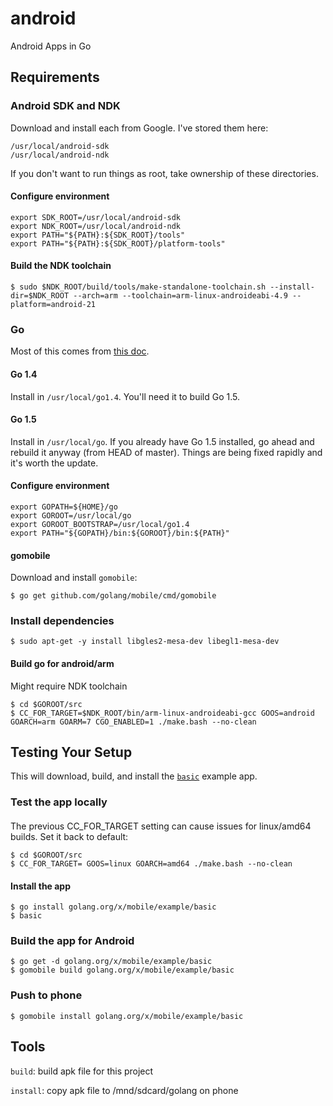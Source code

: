 # android

Android Apps in Go

## Requirements

### Android SDK and NDK

Download and install each from Google. I've stored them here:

    /usr/local/android-sdk
    /usr/local/android-ndk

If you don't want to run things as root, take ownership of these directories.

#### Configure environment

    export SDK_ROOT=/usr/local/android-sdk
    export NDK_ROOT=/usr/local/android-ndk
    export PATH="${PATH}:${SDK_ROOT}/tools"
    export PATH="${PATH}:${SDK_ROOT}/platform-tools"

#### Build the NDK toolchain

    $ sudo $NDK_ROOT/build/tools/make-standalone-toolchain.sh --install-dir=$NDK_ROOT --arch=arm --toolchain=arm-linux-androideabi-4.9 --platform=android-21

### Go

Most of this comes from [this doc](https://godoc.org/golang.org/x/mobile/cmd/gomobile).

#### Go 1.4

Install in `/usr/local/go1.4`. You'll need it to build Go 1.5.

#### Go 1.5

Install in `/usr/local/go`. If you already have Go 1.5 installed, go
ahead and rebuild it anyway (from HEAD of master). Things are being
fixed rapidly and it's worth the update.

#### Configure environment

    export GOPATH=${HOME}/go
    export GOROOT=/usr/local/go
    export GOROOT_BOOTSTRAP=/usr/local/go1.4
    export PATH="${GOPATH}/bin:${GOROOT}/bin:${PATH}"

#### gomobile

Download and install `gomobile`:

    $ go get github.com/golang/mobile/cmd/gomobile

### Install dependencies

    $ sudo apt-get -y install libgles2-mesa-dev libegl1-mesa-dev

#### Build go for android/arm

Might require NDK toolchain

    $ cd $GOROOT/src
    $ CC_FOR_TARGET=$NDK_ROOT/bin/arm-linux-androideabi-gcc GOOS=android GOARCH=arm GOARM=7 CGO_ENABLED=1 ./make.bash --no-clean

## Testing Your Setup

This will download, build, and install the [`basic`](https://godoc.org/golang.org/x/mobile/example/basic) example app.

### Test the app locally

#### 

The previous CC_FOR_TARGET setting can cause issues for linux/amd64 builds. Set
it back to default:

    $ cd $GOROOT/src
    $ CC_FOR_TARGET= GOOS=linux GOARCH=amd64 ./make.bash --no-clean

#### Install the app

    $ go install golang.org/x/mobile/example/basic
    $ basic

### Build the app for Android

    $ go get -d golang.org/x/mobile/example/basic
    $ gomobile build golang.org/x/mobile/example/basic

### Push to phone

    $ gomobile install golang.org/x/mobile/example/basic

## Tools

`build`: build apk file for this project

`install`: copy apk file to /mnd/sdcard/golang on phone
